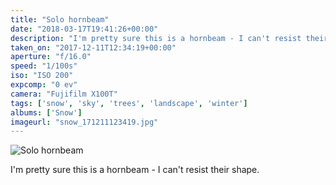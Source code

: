 ```yaml
---
title: "Solo hornbeam"
date: "2018-03-17T19:41:26+00:00"
description: "I'm pretty sure this is a hornbeam - I can't resist their shape."
taken_on: "2017-12-11T12:34:19+00:00"
aperture: "f/16.0"
speed: "1/100s"
iso: "ISO 200"
expcomp: "0 ev"
camera: "Fujifilm X100T"
tags: ['snow', 'sky', 'trees', 'landscape', 'winter']
albums: ['Snow']
imageurl: "snow_171211123419.jpg"
---
```


![Solo hornbeam](https://wingsopenwide-images.s3.amazonaws.com/s/snow_171211123419.jpg)

I'm pretty sure this is a hornbeam - I can't resist their shape.